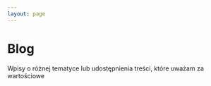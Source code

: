 ```yaml
---
layout: page
---
```


# Blog

Wpisy o różnej tematyce lub udostępnienia treści, które uważam za wartościowe
<BlogList/>

<script setup>
import BlogList from '@theme/components/blogList.vue'
</script>

<style>
.h1 {
    color: red;
}
</style>
